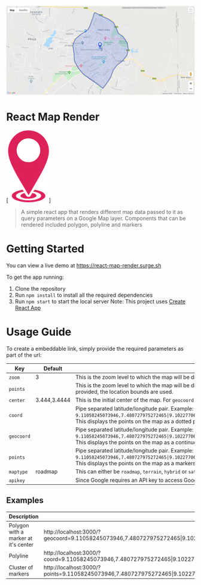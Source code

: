 <p align="center">
  <img src="public/demo/screenshot.png" alt="React Map Render Demo" />
</p>


# React Map Render 
[![React Map Render](https://github.com/mugambbo/react-map-render/blob/master/public/logo192.png)]
> A simple react app that renders different map data passed to it as query parameters on a Google Map layer. Components that can be rendered included polygon, polyline and markers

# Getting Started
You can view a live demo at https://react-map-render.surge.sh

To get the app running:
1. Clone the repository
2. Run `npm install` to install all the required dependencies
3. Run `npm start` to start the local server
Note: This project uses [Create React App](https://github.com/facebook/create-react-app)

# Usage Guide
To create a embeddable link, simply provide the required parameters as part of the url:

| **Key**    | **Default**  | **Description**                                                                                                                                                                                                                                                                                        |
|------------|--------------|--------------------------------------------------------------------------------------------------------------------------------------------------------------------------------------------------------------------------------------------------------------------------------------------------------|
| `zoom`     | 3            | This is the zoom level to which the map will be displayed. Ranges from 0 (min) to 22 (max). For `geocoord` and `coord` and multiple                                                                                                                                                                    |
| `points`   |              | This is the zoom level to which the map will be displayed. Ranges from 0 (min) to 22 (max). For  `geocoord` and `coord` and multiple `points`. If no zoom level is provided, the location bounds are used.                                                                                             |
| `center`   | 3.444,3.4444 | This is the initial center of the map. For `geocoord` and `coord` and multiple `points`, If no center is provided, the center of the location bounds are used.                                                                                                                                         |
| `coord`    |              | Pipe separated latitude/longitude pair. Example: `9.11058245073946,7.480727975272465\|9.10227706021901,7.477981393241215\|9.092106931589456,7.474204842948247\|9.088208305665116,7.471801583670903`. This displays the points on the map as a dotted polyline                                          |
| `geocoord` |              | Pipe separated latitude/longitude pair. Example: `9.11058245073946,7.480727975272465\|9.10227706021901,7.477981393241215\|9.092106931589456,7.474204842948247\|9.088208305665116,7.471801583670903`. This displays the points on the map as a continuous polygon filled with a transparent blue colour |
| `points`   |              | Pipe separated latitude/longitude pair. Example: `9.11058245073946,7.480727975272465\|9.10227706021901,7.477981393241215\|9.092106931589456,7.474204842948247\|9.088208305665116,7.471801583670903`. This displays the points on the map as a markers on every point                                   |
| `maptype`  | roadmap      | This can either be `roadmap`, `terrain`, `hybrid` or `satellite` and determines the map layer used |
| `apikey`   |              | Since Google requires an API key to access Google Maps (without which a watermark is displayed over the map layer), visit [Get API Key](https://developers.google.com/maps/documentation/javascript/get-api-key) to create one                                                                         |


## Examples
| **Description**                      | **URL**                                                                                                                                                                                                                                                                                                                                                                                                                                                                                                                                                                                                                                                                                                                                                                                                                                                                                                                                                                                                                                                                                                                            |
|--------------------------------------|------------------------------------------------------------------------------------------------------------------------------------------------------------------------------------------------------------------------------------------------------------------------------------------------------------------------------------------------------------------------------------------------------------------------------------------------------------------------------------------------------------------------------------------------------------------------------------------------------------------------------------------------------------------------------------------------------------------------------------------------------------------------------------------------------------------------------------------------------------------------------------------------------------------------------------------------------------------------------------------------------------------------------------------------------------------------------------------------------------------------------------|
| Polygon with a marker at it's center | http://localhost:3000/?geocoord=9.11058245073946,7.480727975272465\|9.10227706021901,7.477981393241215\|9.092106931589456,7.474204842948247\|9.088208305665116,7.471801583670903\|9.082106023381849,7.462360207938481\|9.076003637204174,7.455322091483403\|9.06786696080368,7.452232186698247\|9.05735681419275,7.453948800467778\|9.048033039774012,7.454292123221684\|9.038369964055587,7.459785287284184\|9.031249637096655,7.46562177410059\|9.024807315319858,7.4743765043252\|9.017008561346579,7.485877816581059\|9.012430953375835,7.491714303397465\|9.020229806241822,7.497722451590825\|9.027011280458105,7.502013986014653\|9.035996537369947,7.505275552176762\|9.042608187092915,7.510253732108403\|9.047524463308974,7.516948525809575\|9.054983512732594,7.523128335379887\|9.06345951740757,7.525016610526372\|9.071257265058717,7.5238149808877\|9.079563375096665,7.5183218168252\|9.083801112218262,7.512142007254887\|9.089903365629993,7.50956708660059\|9.097870039970381,7.5056188749306685\|9.10227706021901,7.498924081229497\|9.105497540673266,7.491542642020512\|9.110751946495554,7.481242959403325 |
| Polyline                             | http://localhost:3000/?coord=9.11058245073946,7.480727975272465\|9.10227706021901,7.477981393241215\|9.092106931589456,7.474204842948247\|9.088208305665116,7.471801583670903\|9.082106023381849,7.462360207938481\|9.076003637204174,7.455322091483403\|9.06786696080368,7.452232186698247\|9.05735681419275,7.453948800467778\|9.048033039774012,7.454292123221684\|9.038369964055587,7.459785287284184\|9.031249637096655,7.46562177410059\|9.024807315319858,7.4743765043252\|9.017008561346579,7.485877816581059\|9.012430953375835,7.491714303397465\|9.020229806241822,7.497722451590825\|9.027011280458105,7.502013986014653\|9.035996537369947,7.505275552176762\|9.042608187092915,7.510253732108403\|9.047524463308974,7.516948525809575\|9.054983512732594,7.523128335379887\|9.06345951740757,7.525016610526372\|9.071257265058717,7.5238149808877\|9.079563375096665,7.5183218168252\|9.083801112218262,7.512142007254887\|9.089903365629993,7.50956708660059\|9.097870039970381,7.5056188749306685\|9.10227706021901,7.498924081229497\|9.105497540673266,7.491542642020512\|9.110751946495554,7.481242959403325    |
| Cluster of markers                   | http://localhost:3000/?points=9.11058245073946,7.480727975272465\|9.10227706021901,7.477981393241215\|9.092106931589456,7.474204842948247\|9.088208305665116,7.471801583670903\|9.082106023381849,7.462360207938481\|9.076003637204174,7.455322091483403\|9.06786696080368,7.452232186698247\|9.05735681419275,7.453948800467778\|9.048033039774012,7.454292123221684\|9.038369964055587,7.459785287284184\|9.031249637096655,7.46562177410059\|9.024807315319858,7.4743765043252\|9.017008561346579,7.485877816581059\|9.012430953375835,7.491714303397465\|9.020229806241822,7.497722451590825\|9.027011280458105,7.502013986014653\|9.035996537369947,7.505275552176762\|9.042608187092915,7.510253732108403\|9.047524463308974,7.516948525809575\|9.054983512732594,7.523128335379887\|9.06345951740757,7.525016610526372\|9.071257265058717,7.5238149808877\|9.079563375096665,7.5183218168252\|9.083801112218262,7.512142007254887\|9.089903365629993,7.50956708660059\|9.097870039970381,7.5056188749306685\|9.10227706021901,7.498924081229497\|9.105497540673266,7.491542642020512\|9.110751946495554,7.481242959403325   |